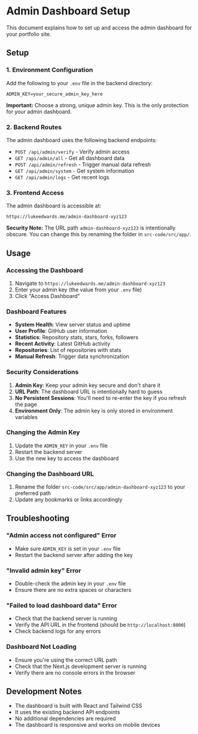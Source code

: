 # Admin Dashboard Setup

This document explains how to set up and access the admin dashboard for your portfolio site.

## Setup

### 1. Environment Configuration

Add the following to your `.env` file in the backend directory:

```env
ADMIN_KEY=your_secure_admin_key_here
```

**Important:** Choose a strong, unique admin key. This is the only protection for your admin dashboard.

### 2. Backend Routes

The admin dashboard uses the following backend endpoints:

- `POST /api/admin/verify` - Verify admin access
- `GET /api/admin/all` - Get all dashboard data
- `POST /api/admin/refresh` - Trigger manual data refresh
- `GET /api/admin/system` - Get system information
- `GET /api/admin/logs` - Get recent logs

### 3. Frontend Access

The admin dashboard is accessible at:
```
https://lukeedwards.me/admin-dashboard-xyz123
```

**Security Note:** The URL path `admin-dashboard-xyz123` is intentionally obscure. You can change this by renaming the folder in `src-code/src/app/`.

## Usage

### Accessing the Dashboard

1. Navigate to `https://lukeedwards.me/admin-dashboard-xyz123`
2. Enter your admin key (the value from your `.env` file)
3. Click "Access Dashboard"

### Dashboard Features

- **System Health**: View server status and uptime
- **User Profile**: GitHub user information
- **Statistics**: Repository stats, stars, forks, followers
- **Recent Activity**: Latest GitHub activity
- **Repositories**: List of repositories with stats
- **Manual Refresh**: Trigger data synchronization

### Security Considerations

1. **Admin Key**: Keep your admin key secure and don't share it
2. **URL Path**: The dashboard URL is intentionally hard to guess
3. **No Persistent Sessions**: You'll need to re-enter the key if you refresh the page
4. **Environment Only**: The admin key is only stored in environment variables

### Changing the Admin Key

1. Update the `ADMIN_KEY` in your `.env` file
2. Restart the backend server
3. Use the new key to access the dashboard

### Changing the Dashboard URL

1. Rename the folder `src-code/src/app/admin-dashboard-xyz123` to your preferred path
2. Update any bookmarks or links accordingly

## Troubleshooting

### "Admin access not configured" Error
- Make sure `ADMIN_KEY` is set in your `.env` file
- Restart the backend server after adding the key

### "Invalid admin key" Error
- Double-check the admin key in your `.env` file
- Ensure there are no extra spaces or characters

### "Failed to load dashboard data" Error
- Check that the backend server is running
- Verify the API URL in the frontend (should be `http://localhost:8000`)
- Check backend logs for any errors

### Dashboard Not Loading
- Ensure you're using the correct URL path
- Check that the Next.js development server is running
- Verify there are no console errors in the browser

## Development Notes

- The dashboard is built with React and Tailwind CSS
- It uses the existing backend API endpoints
- No additional dependencies are required
- The dashboard is responsive and works on mobile devices